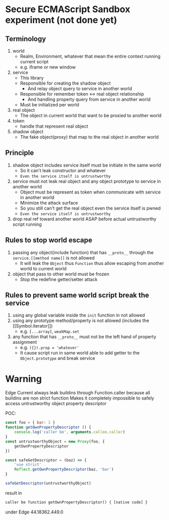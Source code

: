 # Secure ECMAScript Sandbox experiment (not done yet)

## Terminology
1. world  
    - Realm, Environment, whatever that mean the entire context running current script
    - e.g. iframe or new window
2. service
    - This library
    - Responsible for creating the shadow object
        - And relay object query to service in another world
    - Responsible for remember token <-> real object relationship
        - And handling property query from service in another world
    - Must be initialized per world
3. real object
    - The object in current world that want to be proxied to another world
4. token
    - handle that represent real object
5. shadow object
    - The fake object(proxy) that map to the real object in another world

## Principle
1. shadow object includes service itself must be initiate in the same world
    - So it can't leak constructor and whatever
    - `Even the service itself is untrustworthy`
2. service must not leak real object and any object prototype to service in another world
    - Object must be represent as token when communicate with service in another world
    - Minimize the attack surface
    - So you still can't get the real object even the service itself is pwned
    - `Even the service itself is untrustworthy`
3. drop real ref toward another world ASAP before actual untrustworthy script running

## Rules to stop world escape
1. passing any object(include function) that has `__proto__` through the `service.[[method name]]` is not allowed
    - It will leak the `Object` thus `Function` thus allow escaping from another world to current world
2. object that pass to other world must be frozen
    - Stop the redefine getter/setter attack

## Rules to prevent same world script break the service
1. using any global variable inside the `init` function in not allowed
2. using any prototype method/property is not allowed (includes the \[\[Symbol.iterator]])
    - e.g. `[...array]`, `weakMap.set`
3. any function that has `__proto__` must not be the left hand of property assignment
    - e.g. `({}).prop = 'whatever'`
    - It cause script run in same world able to add getter to the `Object.prototype` and break service

# Warning

Edge Current always leak buildins through Function.caller because all buildins are non strict function
Makes it completely impossible to safely access untrustworthy object property descriptor

POC:

```js
const foo = { bar: 1 }
function getOwnPropertyDescriptor () {
    console.log('caller be', arguments.callee.caller)
}
const untrustworthyObject = new Proxy(foo, {
    getOwnPropertyDescriptor
})

const safeGetDescriptor = (baz) => {
    'use strict'
    Reflect.getOwnPropertyDescriptor(baz, 'bar')
}

safeGetDescriptor(untrustworthyObject)
```

result in 

```txt
caller be function getOwnPropertyDescriptor() { [native code] }
```

under Edge 44.18362.449.0